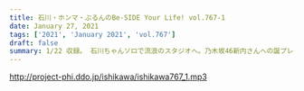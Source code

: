 ```yaml
---
title: 石川・ホンマ・ぶるんのBe-SIDE Your Life! vol.767-1
date: January 27, 2021
tags: ['2021', 'January 2021', 'vol.767']
draft: false
summary: 1/22 収録。 石川ちゃんソロで流浪のスタジオへ。乃木坂46新内さんへの誕プレを準備してました。
---
```


http://project-phi.ddo.jp/ishikawa/ishikawa767_1.mp3